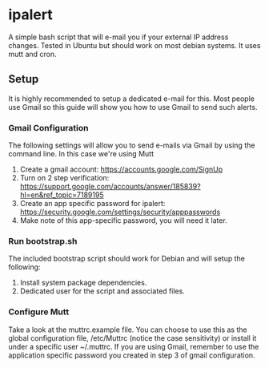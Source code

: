# ipalert
A simple bash script that will e-mail you if your external IP address changes. Tested in Ubuntu but should work on most debian systems. It uses mutt and cron. 

## Setup
It is highly recommended to setup a dedicated e-mail for this. Most people use Gmail so this guide will show you how to use Gmail to send such alerts. 

### Gmail Configuration
The following settings will allow you to send e-mails via Gmail by using the command line. In this case we're using Mutt
1. Create a gmail account: https://accounts.google.com/SignUp
2. Turn on 2 step verification: https://support.google.com/accounts/answer/185839?hl=en&ref_topic=7189195
3. Create an app specific password for ipalert: https://security.google.com/settings/security/apppasswords 
4. Make note of this app-specific password, you will need it later.

### Run bootstrap.sh
The included bootstrap script should work for Debian and will setup the following:
1. Install system package dependencies. 
2. Dedicated user for the script and associated files. 

### Configure Mutt
Take a look at the muttrc.example file. You can choose to use this as the global configuration file, /etc/Muttrc (notice the case sensitivity) or install it under a specific user ~/.muttrc. If you are using Gmail, remember to use the application specific password you created in step 3 of gmail configuration. 




